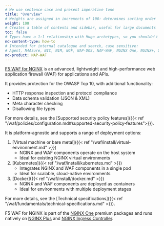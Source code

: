 ```yaml
---
# We use sentence case and present imperative tone
title: "Overview"
# Weights are assigned in increments of 100: determines sorting order
weight: 100
# Creates a table of contents and sidebar, useful for large documents
toc: false
# Types have a 1:1 relationship with Hugo archetypes, so you shouldn't need to change this
nd-content-type: how-to
# Intended for internal catalogue and search, case sensitive:
# Agent, N4Azure, NIC, NIM, NGF, NAP-DOS, NAP-WAF, NGINX One, NGINX+, Solutions, Unit
nd-product: NAP-WAF
---
```


[F5 WAF for NGINX](https://www.f5.com/products/nginx/nginx-app-protect) is an advanced, lightweight and high-performance web application firewall (WAF) for applications and APIs. 

It provides protection for the OWASP Top 10, with additional functionality:

- HTTP response inspection and protocol compliance
- Data schema validation (JSON & XML)
- Meta character checking
- Disallowing file types

For more details, see the [Supported security policy features]({{< ref "/waf/policies/configuration.md#supported-security-policy-features">}}).

It is platform-agnostic and supports a range of deployment options:

1. [Virtual machine or bare metal]({{< ref "/waf/install/virtual-environment.md" >}})
    - NGINX and WAF components operate on the host system
    - Ideal for existing NGINX virtual environments
1. [Kubernetes]({{< ref "/waf/install/kubernetes.md" >}})
    - Integrates NGINX and WAF components in a single pod
    - Ideal for scalable, cloud-native environments
1. [Docker]({{< ref "/waf/install/docker.md" >}})
    - NGINX and WAF components are deployed as containers
    - Ideal for environments with multiple deployment stages

For more details, see the [Technical specifications]({{< ref "/waf/fundamentals/technical-specifications.md" >}}).

F5 WAF for NGINX is part of the [NGINX One](https://www.f5.com/products/nginx/one) premium packages and runs natively on [NGINX Plus](https://www.f5.com/products/nginx/nginx-plus) and [NGINX Ingress Controller](https://www.f5.com/products/nginx/nginx-ingress-controller). 
